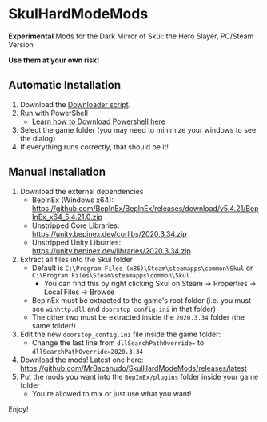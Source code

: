 # SkulHardModeMods
**Experimental** Mods for the Dark Mirror of Skul: the Hero Slayer, PC/Steam Version

**Use them at your own risk!**

## Automatic Installation

1. Download the [Downloader script](Downloader.ps1).
2. Run with PowerShell
    * [Learn how to Download Powershell here](https://learn.microsoft.com/en-us/powershell/scripting/install/installing-powershell-on-windows?view=powershell-7.3)
3. Select the game folder (you may need to minimize your windows to see the dialog)
4. If everything runs correctly, that should be it!

## Manual Installation

1. Download the external dependencies
    * BepInEx (Windows x64): https://github.com/BepInEx/BepInEx/releases/download/v5.4.21/BepInEx_x64_5.4.21.0.zip
    * Unstripped Core Libraries: https://unity.bepinex.dev/corlibs/2020.3.34.zip
    * Unstripped Unity Libraries: https://unity.bepinex.dev/libraries/2020.3.34.zip
2. Extract all files into the Skul folder
    * Default is `C:\Program Files (x86)\Steam\steamapps\common\Skul` or `C:\Program Files\Steam\steamapps\common\Skul`
      * You can find this by right clicking Skul on Steam -> Properties -> Local Files -> Browse
    * BepInEx must be extracted to the game's root folder (i.e. you must see `winhttp.dll` and `doorstop_config.ini` in that folder)
    * The other two must be extracted inside the `2020.3.34` folder (the same folder!)
3. Edit the new `doorstop_config.ini` file inside the game folder:
    * Change the last line from `dllSearchPathOverride=` to `dllSearchPathOverride=2020.3.34`
4. Download the mods! Latest one here: https://github.com/MrBacanudo/SkulHardModeMods/releases/latest
5. Put the mods you want into the `BepInEx/plugins` folder inside your game folder
    * You're allowed to mix or just use what you want!

Enjoy!
